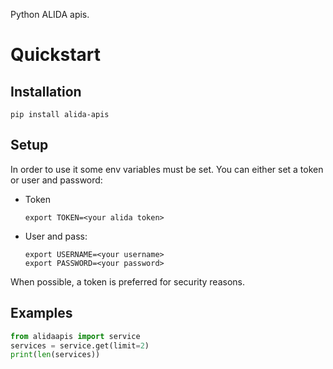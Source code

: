 Python ALIDA apis.

# Quickstart

## Installation
```
pip install alida-apis
```
## Setup
In order to use it some env variables must be set.
You can either set a token or user and password:
- Token
    ```
    export TOKEN=<your alida token>
    ```
- User and pass:
    ```
    export USERNAME=<your username>
    export PASSWORD=<your password>
    ```
When possible, a token is preferred for security reasons.

## Examples
```python
from alidaapis import service
services = service.get(limit=2)
print(len(services))
```


